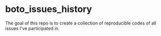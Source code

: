 # boto_issues_history
The goal of this repo is to create a collection of reproducible codes of all issues I've participated in.
 
